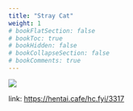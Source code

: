 ```yaml
---
title: "Stray Cat"
weight: 1
# bookFlatSection: false
# bookToc: true
# bookHidden: false
# bookCollapseSection: false
# bookComments: true
---
```


![](https://cdn.jsdelivr.net/gh/reiuyfan/imagehosting@main/blog/20201228113748494.jpg)

link: <https://hentai.cafe/hc.fyi/3317>